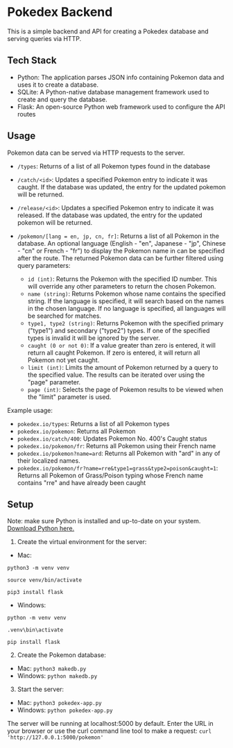 # Pokedex Backend

This is a simple backend and API for creating a Pokedex database and serving queries via HTTP.

## Tech Stack

- Python: The application parses JSON info containing Pokemon data and uses it to create a database.
- SQLite: A Python-native database management framework used to create and query the database.
- Flask: An open-source Python web framework used to configure the API routes

## Usage

Pokemon data can be served via HTTP requests to the server.

- ``/types``: Returns of a list of all Pokemon types found in the database

- ``/catch/<id>``: Updates a specified Pokemon entry to indicate it was caught. If the database was updated, the entry for the updated pokemon will be returned.

- ``/release/<id>``: Updates a specified Pokemon entry to indicate it was released. If the database was updated, the entry for the updated pokemon will be returned.

- ``/pokemon/[lang = en, jp, cn, fr]``: Returns a list of all Pokemon in the database. An optional language (English - "en", Japanese - "jp", Chinese - "cn" or French - "fr") to display the Pokemon name in can be specified after the route. The returned Pokemon data can be further filtered using query parameters:

    - ``id (int)``: Returns the Pokemon with the specified ID number. This will override any other parameters to return the chosen Pokemon.
    - ``name (string)``: Returns Pokemon whose name contains the specified string. If the language is specified, it will search based on the names in the chosen language. If no language is specified, all languages will be searched for matches.
    - ``type1, type2 (string)``: Returns Pokemon with the specified primary ("type1") and secondary ("type2") types. If one of the specified types is invalid it will be ignored by the server.
    - ``caught (0 or not 0)``: If a value greater than zero is entered, it will return all caught Pokemon. If zero is entered, it will return all Pokemon not yet caught.
    - ``limit (int)``: Limits the amount of Pokemon returned by a query to the specified value. The results can be iterated over using the "page" parameter.
    - ``page (int)``: Selects the page of Pokemon results to be viewed when the "limit" parameter is used.

Example usage:
- ``pokedex.io/types``: Returns a list of all Pokemon types
- ``pokedex.io/pokemon``: Returns all Pokemon
- ``pokedex.io/catch/400``: Updates Pokemon No. 400's Caught status
- ``pokedex.io/pokemon/fr``: Returns all Pokemon using their French name
- ``pokedex.io/pokemon?name=ard``: Returns all Pokemon with "ard" in any of their localized names.
- ``pokedex.io/pokemon/fr?name=rre&type1=grass&type2=poison&caught=1``: Returns all Pokemon of Grass/Poison typing whose French name contains "rre" and have already been caught

## Setup

Note: make sure Python is installed and up-to-date on your system. [Download Python here.](https://www.python.org/)

1. Create the virtual environment for the server:
- Mac:

``python3 -m venv venv``

``source venv/bin/activate``

``pip3 install flask``

- Windows: 

``python -m venv venv``

``.venv\bin\activate``

``pip install flask``

2. Create the Pokemon database:
- Mac: ``python3 makedb.py``
- Windows: ``python makedb.py``

3. Start the server:
- Mac: ``python3 pokedex-app.py``
- Windows: ``python pokedex-app.py``

The server will be running at localhost:5000 by default. Enter the URL in your browser or use the curl command line tool to make a request:
``curl 'http://127.0.0.1:5000/pokemon'``